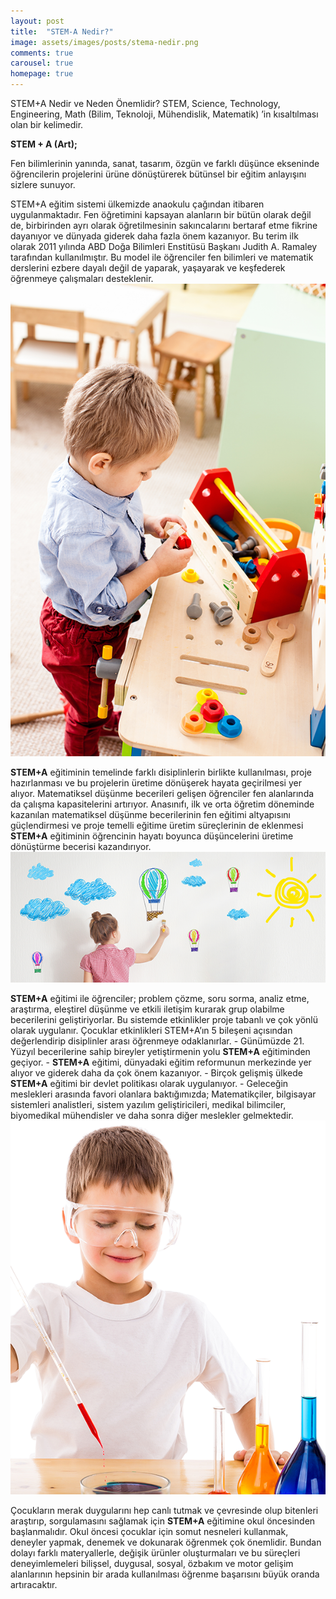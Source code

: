 ```yaml
---
layout: post
title:  "STEM-A Nedir?"
image: assets/images/posts/stema-nedir.png
comments: true
carousel: true
homepage: true
---
```

STEM+A Nedir ve Neden Önemlidir?
STEM, Science, Technology, Engineering, Math (Bilim, Teknoloji, Mühendislik, Matematik) ’in kısaltılması olan bir kelimedir.

**STEM + A (Art);**

Fen bilimlerinin yanında, sanat, tasarım, özgün ve farklı düşünce ekseninde öğrencilerin projelerini ürüne dönüştürerek bütünsel bir eğitim anlayışını sizlere sunuyor.

STEM+A eğitim sistemi ülkemizde anaokulu çağından itibaren uygulanmaktadır. <!--more-->
Fen öğretimini kapsayan alanların bir bütün olarak değil de, birbirinden ayrı olarak öğretilmesinin sakıncalarını bertaraf etme fikrine dayanıyor ve dünyada giderek daha fazla önem kazanıyor. Bu terim ilk olarak 2011 yılında ABD Doğa Bilimleri Enstitüsü Başkanı Judith A. Ramaley tarafından kullanılmıştır. Bu model ile öğrenciler fen bilimleri ve matematik derslerini ezbere dayalı değil de yaparak, yaşayarak ve keşfederek öğrenmeye çalışmaları desteklenir.
<img src="/assets/images/posts/stema-nedir1.png" alt="">

**STEM+A** eğitiminin temelinde farklı disiplinlerin birlikte kullanılması, proje hazırlanması ve bu projelerin üretime dönüşerek hayata geçirilmesi yer alıyor. Matematiksel düşünme becerileri gelişen öğrenciler fen alanlarında da çalışma kapasitelerini artırıyor. Anasınıfı, ilk ve orta öğretim döneminde kazanılan matematiksel düşünme becerilerinin fen eğitimi altyapısını güçlendirmesi ve proje temelli eğitime üretim süreçlerinin de eklenmesi **STEM+A** eğitiminin öğrencinin hayatı boyunca düşüncelerini üretime dönüştürme becerisi kazandırıyor.
<img src="/assets/images/posts/stema-nedir2.png" alt="">

**STEM+A** eğitimi ile öğrenciler; problem çözme, soru sorma, analiz etme, araştırma, eleştirel düşünme ve etkili iletişim kurarak grup olabilme becerilerini geliştiriyorlar. Bu sistemde etkinlikler proje tabanlı ve çok yönlü olarak uygulanır. Çocuklar etkinlikleri STEM+A’ın 5 bileşeni açısından değerlendirip disiplinler arası öğrenmeye odaklanırlar.
    - Günümüzde 21. Yüzyıl becerilerine sahip bireyler yetiştirmenin yolu **STEM+A** eğitiminden geçiyor.
    - **STEM+A** eğitimi, dünyadaki eğitim reformunun merkezinde yer alıyor ve giderek daha da çok önem kazanıyor.
    - Birçok gelişmiş ülkede **STEM+A** eğitimi bir devlet politikası olarak uygulanıyor.
    - Geleceğin meslekleri arasında favori olanlara baktığımızda; Matematikçiler, bilgisayar sistemleri analistleri, sistem yazılım geliştiricileri, medikal bilimciler, biyomedikal mühendisler ve daha sonra diğer meslekler gelmektedir. 
<img src="/assets/images/posts/stema-nedir3.png" alt="">

Çocukların merak duygularını hep canlı tutmak ve çevresinde olup bitenleri araştırıp, sorgulamasını sağlamak için **STEM+A** eğitimine okul öncesinden başlanmalıdır. Okul öncesi çocuklar için somut nesneleri kullanmak, deneyler yapmak, denemek ve dokunarak öğrenmek çok önemlidir. Bundan dolayı farklı materyallerle, değişik ürünler oluşturmaları ve bu süreçleri deneyimlemeleri bilişsel, duygusal, sosyal, özbakım ve motor gelişim alanlarının hepsinin bir arada kullanılması öğrenme başarısını büyük oranda artıracaktır.